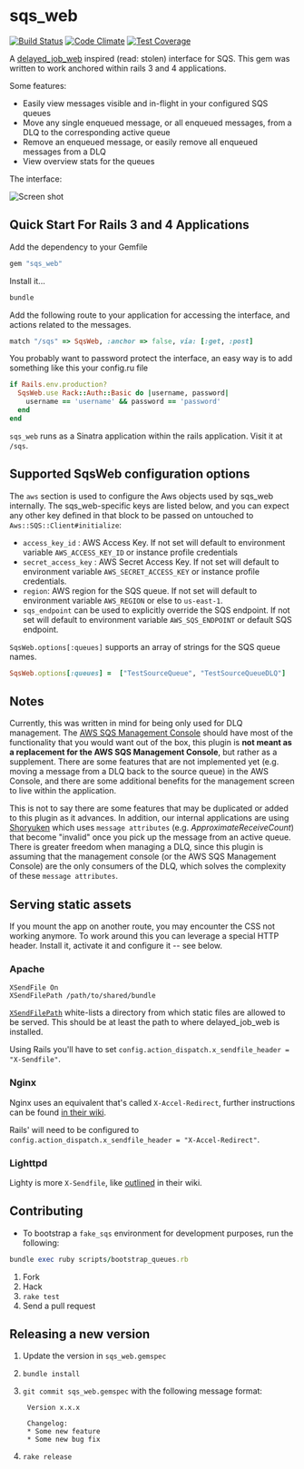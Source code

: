 sqs_web
===============
[![Build Status](https://travis-ci.org/nritholtz/sqs_web.svg?branch=master)](https://travis-ci.org/nritholtz/sqs_web)
[![Code Climate](https://codeclimate.com/github/nritholtz/sqs_web/badges/gpa.svg)](https://codeclimate.com/github/nritholtz/sqs_web)
[![Test Coverage](https://codeclimate.com/github/nritholtz/sqs_web/badges/coverage.svg)](https://codeclimate.com/github/nritholtz/sqs_web/coverage)

A [delayed_job_web](https://github.com/ejschmitt/delayed_job_web) inspired (read: stolen) interface for SQS.
This gem was written to work anchored within rails 3 and 4 applications.

Some features:

* Easily view messages visible and in-flight in your configured SQS queues
* Move any single enqueued message, or all enqueued messages, from a DLQ to the corresponding active queue
* Remove an enqueued message, or easily remove all enqueued messages from a DLQ
* View overview stats for the queues

The interface:

![Screen shot](https://www.dropbox.com/s/j14s0aqthj8w3d2/sqs_web_dashboard.png?dl=1)


Quick Start For Rails 3 and 4 Applications
------------------------------------

Add the dependency to your Gemfile

```ruby
gem "sqs_web"
```

Install it...

```ruby
bundle
```

Add the following route to your application for accessing the interface,
and actions related to the messages.

```ruby
match "/sqs" => SqsWeb, :anchor => false, via: [:get, :post]
```

You probably want to password protect the interface, an easy way is to add something like this your config.ru file

```ruby
if Rails.env.production?
  SqsWeb.use Rack::Auth::Basic do |username, password|
    username == 'username' && password == 'password'
  end
end
```

`sqs_web` runs as a Sinatra application within the rails application. Visit it at `/sqs`.

## Supported SqsWeb configuration options
The ```aws``` section is used to configure the Aws objects used by sqs_web internally. The sqs_web-specific keys are listed below, and you can expect any other key defined in that block to be passed on untouched to ```Aws::SQS::Client#initialize```:

- `access_key_id` : AWS Access Key. If not set will default to environment variable `AWS_ACCESS_KEY_ID` or instance profile credentials
- `secret_access_key` : AWS Secret Access Key. If not set will default to environment variable `AWS_SECRET_ACCESS_KEY` or instance profile credentials.
- `region`: AWS region for the SQS queue. If not set will default to environment variable `AWS_REGION` or else to `us-east-1`.
- `sqs_endpoint` can be used to explicitly override the SQS endpoint. If not set will default to environment variable `AWS_SQS_ENDPOINT` or default SQS endpoint.

`SqsWeb.options[:queues]` supports an array of strings for the SQS queue names.
```ruby
SqsWeb.options[:queues] =  ["TestSourceQueue", "TestSourceQueueDLQ"]
```

## Notes
Currently, this was written in mind for being only used for DLQ management. The [AWS SQS Management Console](https://aws.amazon.com/blogs/aws/aws-management-console-now-supports-the-simple-queue-service-sqs/) should have most of the functionality that you would want out of the box, this plugin is **not meant as a replacement for the AWS SQS Management Console**, but rather as a supplement. There are some features that are not implemented yet (e.g. moving a message from a DLQ back to the source queue) in the AWS Console, and there are some additional benefits for the management screen to live within the application.

This is not to say there are some features that may be duplicated or added to this plugin as it advances. In addition, our internal applications are using [Shoryuken](https://github.com/phstc/shoryuken) which uses `message attributes` (e.g. *ApproximateReceiveCount*) that become "invalid" once you pick up the message from an active queue. There is greater freedom when managing a DLQ, since this plugin is assuming that the management console (or the AWS SQS Management Console) are the only consumers of the DLQ, which solves the complexity of these `message attributes`.

## Serving static assets

If you mount the app on another route, you may encounter the CSS not working anymore. To work around this you can leverage a special HTTP header. Install it, activate it and configure it -- see below.

### Apache

    XSendFile On
    XSendFilePath /path/to/shared/bundle

[`XSendFilePath`](https://tn123.org/mod_xsendfile/) white-lists a directory from which static files are allowed to be served. This should be at least the path to where delayed_job_web is installed.

Using Rails you'll have to set `config.action_dispatch.x_sendfile_header = "X-Sendfile"`.

### Nginx

Nginx uses an equivalent that's called `X-Accel-Redirect`, further instructions can be found [in their wiki](http://wiki.nginx.org/XSendfile).

Rails' will need to be configured to `config.action_dispatch.x_sendfile_header = "X-Accel-Redirect"`.

### Lighttpd

Lighty is more `X-Sendfile`, like [outlined](http://redmine.lighttpd.net/projects/1/wiki/X-LIGHTTPD-send-file) in their wiki.


Contributing
------------

* To bootstrap a `fake_sqs` environment for development purposes, run the following:
```ruby
bundle exec ruby scripts/bootstrap_queues.rb
```

1. Fork
2. Hack
3. `rake test`
4. Send a pull request


Releasing a new version
-----------------------

1. Update the version in `sqs_web.gemspec`
2. `bundle install`
3. `git commit sqs_web.gemspec` with the following message format:

        Version x.x.x

        Changelog:
        * Some new feature
        * Some new bug fix
4. `rake release`